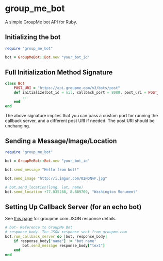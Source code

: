 # group_me_bot
A simple GroupMe bot API for Ruby.

Initializing the bot
-----------
```ruby
require "group_me_bot"

bot = GroupMeBot::Bot.new "your_bot_id"
```

Full Initialization Method Signature
---------------------

```ruby
class Bot
	POST_URI = "https://api.groupme.com/v3/bots/post"
	def initialize(bot_id = nil, callback_port = 8080, post_uri = POST_URI)
		...
	end
end
```


The above signature implies that you can pass a custom port for running the callback server, and a different post URI if needed. The post URI should be unchanging.

Sending a Message/Image/Location
-----------------

```ruby
require "group_me_bot"

bot = GroupMeBot::Bot.new "your_bot_id"

bot.send_message "Hello from bot!"

bot.send_image "http://i.imgur.com/O2NQNvP.jpg"

# bot.send_location(long, lat, name)
bot.send_location -77.035268, 8.889709, "Washington Monument"
```
Setting Up Callback Server (for an echo bot)
------------
See [this page](https://dev.groupme.com/tutorials/bots) for groupme.com JSON response details.

```ruby
# bot- Reference to GroupMe Bot
# response_body- The JSON response sent from groupme.com
bot.run_callback_server do |bot, response_body|
	if response_body["name"] != "bot name"
		bot.send_message response_body["text"]
	end
end
```